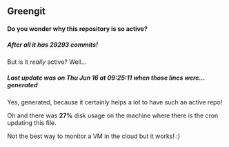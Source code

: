 ## Greengit

#### Do you wonder why this repository is so active?

##### After all it has 29293 commits!

But is it *really* active? Well...

##### Last update was on Thu Jun 16 at 09:25:11 when those lines were... generated

Yes, generated, because it certainly helps a lot to have such an active repo!

Oh and there was **27%** disk usage on the machine
where there is the cron updating this file.

Not the best way to monitor a VM in the cloud but it works! :)

